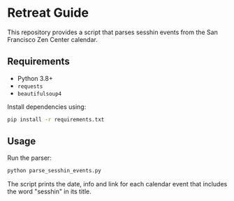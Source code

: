 # Retreat Guide

This repository provides a script that parses sesshin events from the San Francisco Zen Center calendar.

## Requirements

- Python 3.8+
- `requests`
- `beautifulsoup4`

Install dependencies using:

```bash
pip install -r requirements.txt
```

## Usage

Run the parser:

```bash
python parse_sesshin_events.py
```

The script prints the date, info and link for each calendar event that includes the word "sesshin" in its title.
